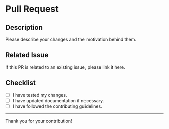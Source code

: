 # Pull Request

## Description

Please describe your changes and the motivation behind them.

## Related Issue

If this PR is related to an existing issue, please link it here.

## Checklist

- [ ] I have tested my changes.
- [ ] I have updated documentation if necessary.
- [ ] I have followed the contributing guidelines.

---

Thank you for your contribution!
